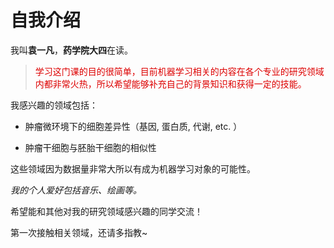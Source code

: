 # 自我介绍

我叫**袁一凡**，**药学院大四**在读。

> <font color = #dd0000>学习这门课的目的很简单，目前机器学习相关的内容在各个专业的研究领域内都非常火热，所以希望能够补充自己的背景知识和获得一定的技能。</font>

我感兴趣的领域包括：

- 肿瘤微环境下的细胞差异性（基因, 蛋白质, 代谢, etc. ）

- 肿瘤干细胞与胚胎干细胞的相似性

这些领域因为数据量非常大所以有成为机器学习对象的可能性。

*我的个人爱好包括音乐、绘画等。*

希望能和其他对我的研究领域感兴趣的同学交流！

第一次接触相关领域，还请多指教~
